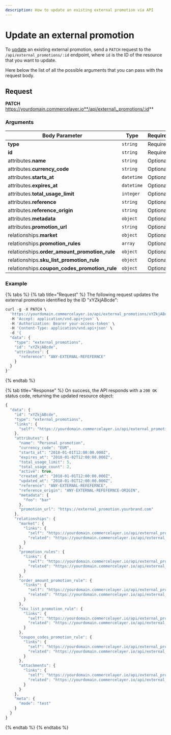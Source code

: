 ```yaml
---
description: How to update an existing external promotion via API
---
```


# Update an external promotion

To [update](https://docs.commercelayer.io/developers/updating-resources) an existing external promotion, send a `PATCH` request to the `/api/external_promotions/:id` endpoint, where `id` is the ID of the resource that you want to update.

Here below the list of all the possible arguments that you can pass with the request body.

## Request

**PATCH** https://yourdomain.commercelayer.io**/api/external\_promotions/:id**

### Arguments

| Body Parameter                                   | Type       | Required |
| ------------------------------------------------ | ---------- | -------- |
| **type**                                         | `string`   | Required |
| **id**                                           | `string`   | Required |
| attributes.**name**                              | `string`   | Optional |
| attributes.**currency\_code**                    | `string`   | Optional |
| attributes.**starts\_at**                        | `datetime` | Optional |
| attributes.**expires\_at**                       | `datetime` | Optional |
| attributes.**total\_usage\_limit**               | `integer`  | Optional |
| attributes.**reference**                         | `string`   | Optional |
| attributes.**reference\_origin**                 | `string`   | Optional |
| attributes.**metadata**                          | `object`   | Optional |
| attributes.**promotion\_url**                    | `string`   | Optional |
| relationships.**market**                         | `object`   | Optional |
| relationships.**promotion\_rules**               | `array`    | Optional |
| relationships.**order\_amount\_promotion\_rule** | `object`   | Optional |
| relationships.**sku\_list\_promotion\_rule**     | `object`   | Optional |
| relationships.**coupon\_codes\_promotion\_rule** | `object`   | Optional |

### Example

{% tabs %}
{% tab title="Request" %}
The following request updates the external promotion identified by the ID "xYZkjABcde":

```javascript
curl -g -X PATCH \
  'https://yourdomain.commercelayer.io/api/external_promotions/xYZkjABcde' \
  -H 'Accept: application/vnd.api+json' \
  -H 'Authorization: Bearer your-access-token' \
  -H 'Content-Type: application/vnd.api+json' \
  -d '{
  "data": {
    "type": "external_promotions",
    "id": "xYZkjABcde",
    "attributes": {
      "reference": "ANY-EXTERNAL-REFEFERNCE"
    }
  }
}'
```
{% endtab %}

{% tab title="Response" %}
On success, the API responds with a `200 OK` status code, returning the updated resource object:

```javascript
{
  "data": {
    "id": "xYZkjABcde",
    "type": "external_promotions",
    "links": {
      "self": "https://yourdomain.commercelayer.io/api/external_promotions/xYZkjABcde"
    },
    "attributes": {
      "name": "Personal promotion",
      "currency_code": "EUR",
      "starts_at": "2018-01-01T12:00:00.000Z",
      "expires_at": "2018-01-02T12:00:00.000Z",
      "total_usage_limit": 5,
      "total_usage_count": 2,
      "active": true,
      "created_at": "2018-01-01T12:00:00.000Z",
      "updated_at": "2018-01-01T12:00:00.000Z",
      "reference": "ANY-EXTERNAL-REFEFERNCE",
      "reference_origin": "ANY-EXTERNAL-REFEFERNCE-ORIGIN",
      "metadata": {
        "foo": "bar"
      },
      "promotion_url": "https://external_promotion.yourbrand.com"
    },
    "relationships": {
      "market": {
        "links": {
          "self": "https://yourdomain.commercelayer.io/api/external_promotions/xYZkjABcde/relationships/market",
          "related": "https://yourdomain.commercelayer.io/api/external_promotions/xYZkjABcde/market"
        }
      },
      "promotion_rules": {
        "links": {
          "self": "https://yourdomain.commercelayer.io/api/external_promotions/xYZkjABcde/relationships/promotion_rules",
          "related": "https://yourdomain.commercelayer.io/api/external_promotions/xYZkjABcde/promotion_rules"
        }
      },
      "order_amount_promotion_rule": {
        "links": {
          "self": "https://yourdomain.commercelayer.io/api/external_promotions/xYZkjABcde/relationships/order_amount_promotion_rule",
          "related": "https://yourdomain.commercelayer.io/api/external_promotions/xYZkjABcde/order_amount_promotion_rule"
        }
      },
      "sku_list_promotion_rule": {
        "links": {
          "self": "https://yourdomain.commercelayer.io/api/external_promotions/xYZkjABcde/relationships/sku_list_promotion_rule",
          "related": "https://yourdomain.commercelayer.io/api/external_promotions/xYZkjABcde/sku_list_promotion_rule"
        }
      },
      "coupon_codes_promotion_rule": {
        "links": {
          "self": "https://yourdomain.commercelayer.io/api/external_promotions/xYZkjABcde/relationships/coupon_codes_promotion_rule",
          "related": "https://yourdomain.commercelayer.io/api/external_promotions/xYZkjABcde/coupon_codes_promotion_rule"
        }
      },
      "attachments": {
        "links": {
          "self": "https://yourdomain.commercelayer.io/api/external_promotions/xYZkjABcde/relationships/attachments",
          "related": "https://yourdomain.commercelayer.io/api/external_promotions/xYZkjABcde/attachments"
        }
      }
    },
    "meta": {
      "mode": "test"
    }
  }
}
```
{% endtab %}
{% endtabs %}
